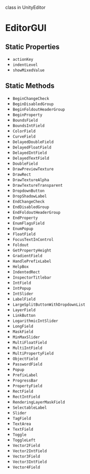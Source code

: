 class in UnityEditor
# EditorGUI

## Static Properties
- `actionKey`
- `indentLevel`
- `showMixedValue`
## Static Methods
- `BeginChangeCheck`
- `BeginDisabledGroup`
- `BeginFoldoutHeaderGroup`
- `BeginProperty`
- `BoundsField`
- `BoundsIntField`
- `ColorField`
- `CurveField`
- `DelayedDoubleField`
- `DelayedFloatField`
- `DelayedIntField`
- `DelayedTextField`
- `DoubleField`
- `DrawPreviewTexture`
- `DrawRect`
- `DrawTextureAlpha`
- `DrawTextureTransparent`
- `DropdownButton`
- `DropShadowLabel`
- `EndChangeCheck`
- `EndDisabledGroup`
- `EndFoldoutHeaderGroup`
- `EndProperty`
- `EnumFlagsField`
- `EnumPopup`
- `FloatField`
- `FocusTextInControl`
- `Foldout`
- `GetPropertyHeight`
- `GradientField`
- `HandlePrefixLabel`
- `HelpBox`
- `IndentedRect`
- `InspectorTitlebar`
- `IntField`
- `IntPopup`
- `IntSlider`
- `LabelField`
- `LargeSplitButtonWithDropdownList`
- `LayerField`
- `LinkButton`
- `LogarithmicIntSlider`
- `LongField`
- `MaskField`
- `MinMaxSlider`
- `MultiFloatField`
- `MultiIntField`
- `MultiPropertyField`
- `ObjectField`
- `PasswordField`
- `Popup`
- `PrefixLabel`
- `ProgressBar`
- `PropertyField`
- `RectField`
- `RectIntField`
- `RenderingLayerMaskField`
- `SelectableLabel`
- `Slider`
- `TagField`
- `TextArea`
- `TextField`
- `Toggle`
- `ToggleLeft`
- `Vector2Field`
- `Vector2IntField`
- `Vector3Field`
- `Vector3IntField`
- `Vector4Field`
